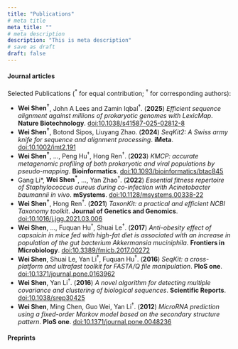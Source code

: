 ```yaml
---
title: "Publications"
# meta title
meta_title: ""
# meta description
description: "This is meta description"
# save as draft
draft: false
---
```


#### Journal articles

Selected Publications (<sup>*</sup> for equal contribution; <sup>†</sup> for corresponding authors):

- **Wei Shen<sup>†</sup>**, John A Lees and Zamin Iqbal<sup>†</sup>.
  (**2025**) *Efficient sequence alignment against millions of prokaryotic genomes with LexicMap*.
  **Nature Biotechnology**.
  [doi:10.1038/s41587-025-02812-8](https://doi.org/10.1038/s41587-025-02812-8)
- **Wei Shen<sup>†<sup>**, Botond Sipos, Liuyang Zhao.
  (**2024**) *SeqKit2: A Swiss army knife for sequence and alignment processing*.
  **iMeta**.
  [doi:10.1002/imt2.191](https://doi:10.1002/imt2.191)
- **Wei Shen<sup>†</sup>**, ..., Peng Hu<sup>†</sup>, Hong Ren<sup>†</sup>.
  (**2023**) *KMCP: accurate metagenomic profiling of both prokaryotic and viral populations by pseudo-mapping*.
  **Bioinformatics**.
  [doi:10.1093/bioinformatics/btac845](https://doi.org/10.1093/bioinformatics/btac845)
- Gang Li*, **Wei Shen<sup>*</sup>**, ..., Yan Zhao<sup>†</sup>.
  (**2022**) *Essential fitness repertoire of Staphylococcus aureus during co-infection with Acinetobacter baumannii in vivo*.
  **mSystems**.
  [doi:10.1128/msystems.00338-22](https://doi.org/10.1128/msystems.00338-22)
- **Wei Shen<sup>†</sup>**, Hong Ren<sup>†</sup>.
  (**2021**) *TaxonKit: a practical and efficient NCBI Taxonomy toolkit*.
  **Journal of Genetics and Genomics**.
  [doi:10.1016/j.jgg.2021.03.006](https://doi.org/10.1016/j.jgg.2021.03.006)
- **Wei Shen**, ..., Fuquan Hu<sup>†</sup>, Shuai Le<sup>†</sup>.
  (**2017**) *Anti-obesity effect of capsaicin in mice fed with high-fat diet is associated with an increase in population of the gut bacterium Akkermansia muciniphila*.
  **Frontiers in Microbiology**.
  [doi:10.3389/fmicb.2017.00272](https://doi.org/10.3389/fmicb.2017.00272)
- **Wei Shen**, Shuai Le, Yan Li<sup>†</sup>, Fuquan Hu<sup>†</sup>.
  (**2016**) *SeqKit: a cross-platform and ultrafast toolkit for FASTA/Q file manipulation*.
  **PloS one**.
  [doi:10.1371/journal.pone.0163962](https://doi.org/10.1371/journal.pone.0163962)
- **Wei Shen**, Yan Li<sup>†</sup>.
  (**2016**) *A novel algorithm for detecting multiple covariance and clustering of biological sequences*.
  **Scientific Reports**.
  [doi:10.1038/srep30425](https://doi.org/10.1038/srep30425)
- **Wei Shen**, Ming Chen, Guo Wei, Yan Li<sup>†</sup>.
  (**2012**) *MicroRNA prediction using a fixed-order Markov model based on the secondary structure pattern*.
  **PloS one**.
  [doi:10.1371/journal.pone.0048236](https://doi.org/10.1371/journal.pone.0048236)

#### Preprints



